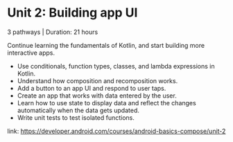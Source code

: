 # Unit 2: Building app UI

3 pathways | Duration: 21 hours

Continue learning the fundamentals of Kotlin, and start building more interactive apps.

-  Use conditionals, function types, classes, and lambda expressions in Kotlin.
-  Understand how composition and recomposition works.
-  Add a button to an app UI and respond to user taps.
-  Create an app that works with data entered by the user.
-  Learn how to use state to display data and reflect the changes automatically when the data gets updated.
-  Write unit tests to test isolated functions.

link: https://developer.android.com/courses/android-basics-compose/unit-2
